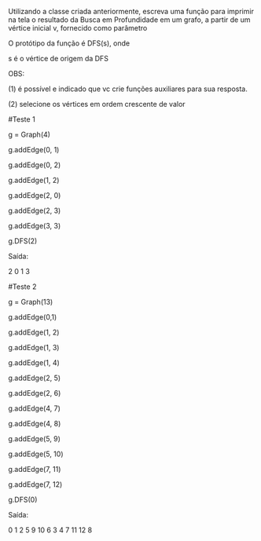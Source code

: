 Utilizando a classe criada anteriormente, escreva uma função para imprimir na tela o resultado da Busca em Profundidade em um grafo, a partir de um vértice inicial v, fornecido como  parâmetro

O protótipo da função é DFS(s), onde

s é o vértice de origem da DFS

OBS:

(1) é possível e indicado que vc crie funções auxiliares para sua resposta.

(2) selecione os vértices em ordem crescente de valor



#Teste 1

g = Graph(4) 

g.addEdge(0, 1) 

g.addEdge(0, 2) 

g.addEdge(1, 2) 

g.addEdge(2, 0) 

g.addEdge(2, 3) 

g.addEdge(3, 3) 

g.DFS(2) 

Saída: 

2 0 1 3

#Teste 2

g = Graph(13)

g.addEdge(0,1)

g.addEdge(1, 2) 

g.addEdge(1, 3) 

g.addEdge(1, 4) 

g.addEdge(2, 5)

g.addEdge(2, 6) 

g.addEdge(4, 7) 

g.addEdge(4, 8) 

g.addEdge(5, 9) 

g.addEdge(5, 10) 

g.addEdge(7, 11) 

g.addEdge(7, 12)

g.DFS(0) 

Saída:

0 1 2 5 9 10 6 3 4 7 11 12 8